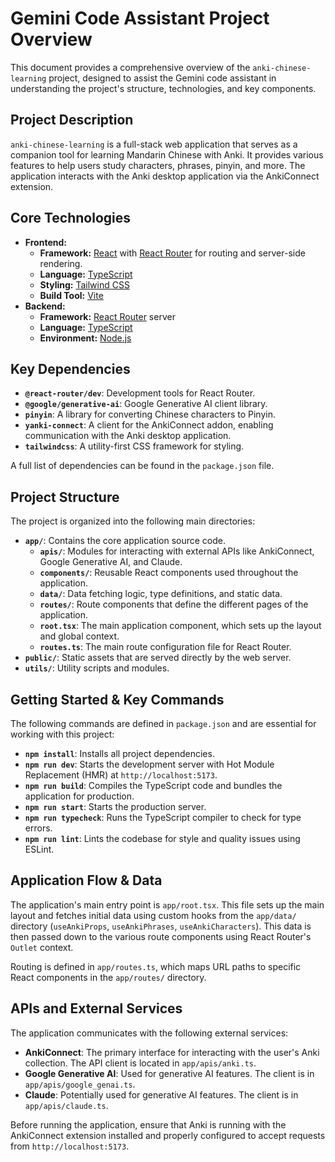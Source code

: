 # Gemini Code Assistant Project Overview

This document provides a comprehensive overview of the `anki-chinese-learning` project, designed to assist the Gemini code assistant in understanding the project's structure, technologies, and key components.

## Project Description

`anki-chinese-learning` is a full-stack web application that serves as a companion tool for learning Mandarin Chinese with Anki. It provides various features to help users study characters, phrases, pinyin, and more. The application interacts with the Anki desktop application via the AnkiConnect extension.

## Core Technologies

- **Frontend:**
    - **Framework:** [React](https://react.dev/) with [React Router](https://reactrouter.com/) for routing and server-side rendering.
    - **Language:** [TypeScript](https://www.typescriptlang.org/)
    - **Styling:** [Tailwind CSS](https://tailwindcss.com/)
    - **Build Tool:** [Vite](https://vitejs.dev/)
- **Backend:**
    - **Framework:** [React Router](https://reactrouter.com/) server
    - **Language:** [TypeScript](https://www.typescriptlang.org/)
    - **Environment:** [Node.js](https://nodejs.org/)

## Key Dependencies

- **`@react-router/dev`**: Development tools for React Router.
- **`@google/generative-ai`**: Google Generative AI client library.
- **`pinyin`**: A library for converting Chinese characters to Pinyin.
- **`yanki-connect`**: A client for the AnkiConnect addon, enabling communication with the Anki desktop application.
- **`tailwindcss`**: A utility-first CSS framework for styling.

A full list of dependencies can be found in the `package.json` file.

## Project Structure

The project is organized into the following main directories:

- **`app/`**: Contains the core application source code.
    - **`apis/`**: Modules for interacting with external APIs like AnkiConnect, Google Generative AI, and Claude.
    - **`components/`**: Reusable React components used throughout the application.
    - **`data/`**: Data fetching logic, type definitions, and static data.
    - **`routes/`**: Route components that define the different pages of the application.
    - **`root.tsx`**: The main application component, which sets up the layout and global context.
    - **`routes.ts`**: The main route configuration file for React Router.
- **`public/`**: Static assets that are served directly by the web server.
- **`utils/`**: Utility scripts and modules.

## Getting Started & Key Commands

The following commands are defined in `package.json` and are essential for working with this project:

- **`npm install`**: Installs all project dependencies.
- **`npm run dev`**: Starts the development server with Hot Module Replacement (HMR) at `http://localhost:5173`.
- **`npm run build`**: Compiles the TypeScript code and bundles the application for production.
- **`npm run start`**: Starts the production server.
- **`npm run typecheck`**: Runs the TypeScript compiler to check for type errors.
- **`npm run lint`**: Lints the codebase for style and quality issues using ESLint.

## Application Flow & Data

The application's main entry point is `app/root.tsx`. This file sets up the main layout and fetches initial data using custom hooks from the `app/data/` directory (`useAnkiProps`, `useAnkiPhrases`, `useAnkiCharacters`). This data is then passed down to the various route components using React Router's `Outlet` context.

Routing is defined in `app/routes.ts`, which maps URL paths to specific React components in the `app/routes/` directory.

## APIs and External Services

The application communicates with the following external services:

- **AnkiConnect**: The primary interface for interacting with the user's Anki collection. The API client is located in `app/apis/anki.ts`.
- **Google Generative AI**: Used for generative AI features. The client is in `app/apis/google_genai.ts`.
- **Claude**: Potentially used for generative AI features. The client is in `app/apis/claude.ts`.

Before running the application, ensure that Anki is running with the AnkiConnect extension installed and properly configured to accept requests from `http://localhost:5173`.
